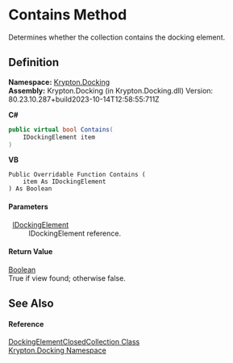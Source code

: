 # Contains Method


Determines whether the collection contains the docking element.



## Definition
**Namespace:** <a href="98399376-cf41-9454-4b4d-4fab2ca20bc7.md">Krypton.Docking</a>  
**Assembly:** Krypton.Docking (in Krypton.Docking.dll) Version: 80.23.10.287+build2023-10-14T12:58:55:711Z

**C#**
``` C#
public virtual bool Contains(
	IDockingElement item
)
```
**VB**
``` VB
Public Overridable Function Contains ( 
	item As IDockingElement
) As Boolean
```



#### Parameters
<dl><dt>  <a href="7a8c0862-7f74-27fa-175f-cc894ff97478.md">IDockingElement</a></dt><dd>IDockingElement reference.</dd></dl>

#### Return Value
<a href="https://learn.microsoft.com/dotnet/api/system.boolean" target="_blank" rel="noopener noreferrer">Boolean</a>  
True if view found; otherwise false.

## See Also


#### Reference
<a href="b45217df-c31e-9df9-dd90-e39ac4e0ee6c.md">DockingElementClosedCollection Class</a>  
<a href="98399376-cf41-9454-4b4d-4fab2ca20bc7.md">Krypton.Docking Namespace</a>  

